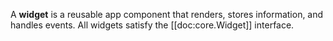 A **widget** is a reusable app component that renders, stores information, and handles events. All widgets satisfy the [[doc:core.Widget]] interface.
